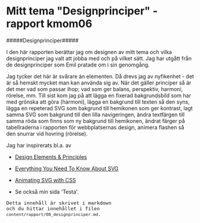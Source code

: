Mitt tema "Designprinciper" - rapport kmom06
=========================

#####Designprinciper#####

I den här rapporten berättar jag om designen av mitt tema och vilka designprinciper jag valt att jobba med och på vilket sätt. Jag har utgått från de designprinciper som Emil pratade om i sin genomgång.

Jag tycker det här är svårare än elementen. Då drevs jag av nyfikenhet - det är så hemskt mycket man kan använda sig av. När det gäller principer så är det mer vad som passar ihop; vad som ger balans, perspektiv, harmoni, rörelse, mm. Till sist kom jag på att lägga en fixerad bakgrundsbild som har med grönska att göra (harmoni), lägga en bakgrund till texten så den syns, lägga en repeterad SVG som bakgrund till hemikonen som ger kontrast, lagt samma SVG som bakgrund till den lilla navigeringen, ändra textfärgen till samma röda som finns som ny bakgrund till hemikonen, ändrat färger på tabellraderna i rapporten för webbplatsernas design, animera flashen så den snurrar vid hovring (rörelse).

Jag har inspirerats bl.a. av

* [Design Elements & Principles](https://www.canva.com/learn/design-elements-principles/2/)

* [Everything You Need To Know About SVG ](https://css-tricks.com/lodge/svg/)

* [Animating SVG with CSS](https://css-tricks.com/animating-svg-css/)

* Se också min sida 'Testa'.


<code style="font-size: small;">Detta innehåll är skrivet i markdown och du hittar innehållet i filen `content/rapport/08_designprinciper.md`.</code>

